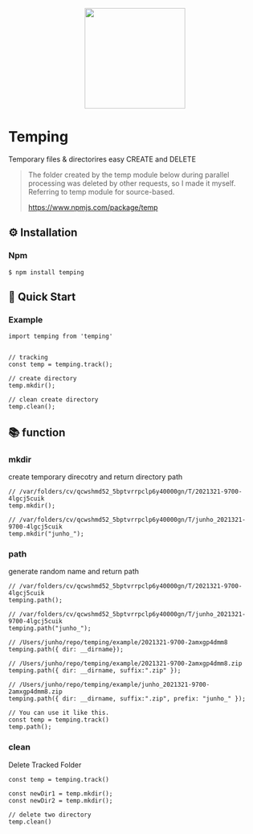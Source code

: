 <p align="center"><img width="200" src="https://junho2343.github.io/image/temping_logo.jpg"/></p>


# Temping
Temporary files & directorires easy CREATE and DELETE

> The folder created by the temp module below during parallel processing was deleted by other requests, so I made it myself.   
> Referring to temp module for source-based.    
>  
> https://www.npmjs.com/package/temp
   
## :gear: Installation

### Npm

```
$ npm install temping
```

## :runner: Quick Start

### Example

```
import temping from 'temping'


// tracking
const temp = temping.track();

// create directory 
temp.mkdir();

// clean create directory
temp.clean();
```


## :books: function 

### mkdir
create temporary direcotry and return directory path
```
// /var/folders/cv/qcwshmd52_5bptvrrpclp6y40000gn/T/2021321-9700-4lgcj5cuik
temp.mkdir(); 

// /var/folders/cv/qcwshmd52_5bptvrrpclp6y40000gn/T/junho_2021321-9700-4lgcj5cuik
temp.mkdir("junho_"); 
```


### path
generate random name and return path
```
// /var/folders/cv/qcwshmd52_5bptvrrpclp6y40000gn/T/2021321-9700-4lgcj5cuik
temping.path();

// /var/folders/cv/qcwshmd52_5bptvrrpclp6y40000gn/T/junho_2021321-9700-4lgcj5cuik
temping.path("junho_"); 

// /Users/junho/repo/temping/example/2021321-9700-2amxgp4dmm8
temping.path({ dir: __dirname});

// /Users/junho/repo/temping/example/2021321-9700-2amxgp4dmm8.zip
temping.path({ dir: __dirname, suffix:".zip" });

// /Users/junho/repo/temping/example/junho_2021321-9700-2amxgp4dmm8.zip
temping.path({ dir: __dirname, suffix:".zip", prefix: "junho_" });

// You can use it like this.
const temp = temping.track()
temp.path();
```

### clean
Delete Tracked Folder
```
const temp = temping.track()

const newDir1 = temp.mkdir();
const newDir2 = temp.mkdir();

// delete two directory
temp.clean()

```

